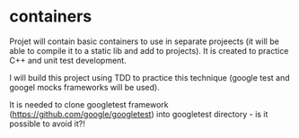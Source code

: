 # containers
Projet will contain basic containers to use in separate projeects (it will be able to compile it to a static lib and add to projects). It is created to practice C++ and unit test development.

I will build this project using TDD to practice this technique (google test and googel mocks frameworks will be used).

It is needed to clone googletest framework (https://github.com/google/googletest) into googletest directory - is it possible to avoid it?!
